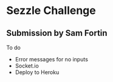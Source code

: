 # Sezzle Challenge
## Submission by Sam Fortin

To do
- Error messages for no inputs
- Socket.io
- Deploy to Heroku